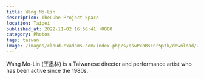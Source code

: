 ```yaml
---
title: Wang Mo-Lin
description: TheCube Project Space
location: Taipei
published_at: 2022-11-02 16:56:41 +0800
category: Photos
tags: taiwan
image: /images/cloud.cxadams.com/index.php/s/qswPxnBsFnr5ptk/download/20181117-1641_Taipei_TheCube_L1005846-0.jpg
---
```


Wang Mo-Lin (王墨林) is a Taiwanese director and performance artist who has been
active since the 1980s.
